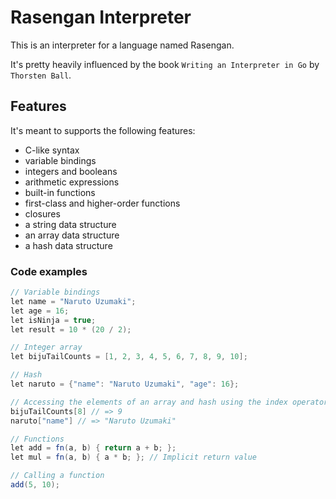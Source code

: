 # Rasengan Interpreter
This is an interpreter for a language named Rasengan.

It's pretty heavily influenced by the book `Writing an Interpreter in Go` by `Thorsten Ball`.

## Features
It's meant to supports the following features:
* C-like syntax
* variable bindings
* integers and booleans
* arithmetic expressions
* built-in functions
* first-class and higher-order functions
* closures
* a string data structure
* an array data structure
* a hash data structure

### Code examples
```Java
// Variable bindings
let name = "Naruto Uzumaki";
let age = 16;
let isNinja = true;
let result = 10 * (20 / 2);

// Integer array
let bijuTailCounts = [1, 2, 3, 4, 5, 6, 7, 8, 9, 10];

// Hash
let naruto = {"name": "Naruto Uzumaki", "age": 16};

// Accessing the elements of an array and hash using the index operator
bijuTailCounts[8] // => 9
naruto["name"] // => "Naruto Uzumaki"

// Functions
let add = fn(a, b) { return a + b; };
let mul = fn(a, b) { a * b; }; // Implicit return value

// Calling a function
add(5, 10);
```